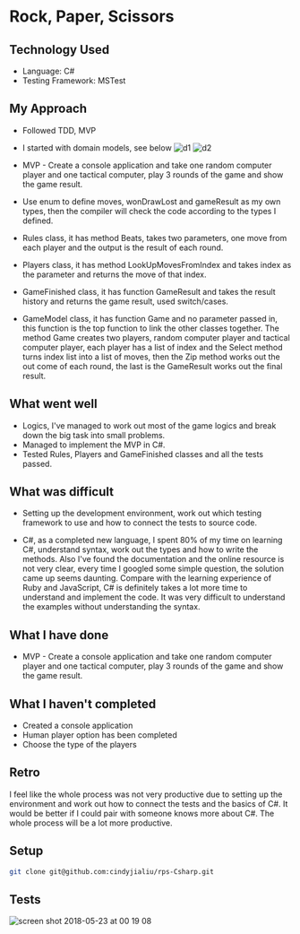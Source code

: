 # Rock, Paper, Scissors

## Technology Used
- Language: C#
- Testing Framework: MSTest

## My Approach
- Followed TDD, MVP

- I started with domain models, see below
![d1](https://user-images.githubusercontent.com/33848023/40395131-90465702-5e1e-11e8-9764-c10e09b0804d.jpg)
![d2](https://user-images.githubusercontent.com/33848023/40394995-de6bb75c-5e1d-11e8-936f-62375911fff2.jpg)
- MVP - Create a console application and take one random computer player and one tactical computer, play 3 rounds of the game and show the game result.

- Use enum to define moves, wonDrawLost and gameResult as my own types, then the compiler will check the code according to the types I defined.

- Rules class, it has method Beats, takes two parameters, one move from each player and the output is the result of each round.

- Players class, it has method LookUpMovesFromIndex and takes index as the parameter and returns the move of that index.

- GameFinished class, it has function GameResult and takes the result history and returns the game result, used switch/cases.

- GameModel class, it has function Game and no parameter passed in, this function is the top function to link the other classes together. The method Game creates two players, random computer player and tactical computer player, each player has a list of index and the Select method turns index list into a list of moves, then the Zip method works out the out come of each round, the last is the GameResult works out the final result.

## What went well
- Logics, I've managed to work out most of the game logics and break down the big task into small problems.
- Managed to implement the MVP in C#.
- Tested Rules, Players and GameFinished classes and all the tests passed.

## What was difficult
- Setting up the development environment, work out which testing framework to use and how to connect the tests to source code.

- C#, as a completed new language, I spent 80% of my time on learning C#, understand syntax, work out the types and how to write the methods. Also I've found the documentation and the online resource is not very clear, every time I googled some simple question, the solution came up seems daunting. Compare with the learning experience of Ruby and JavaScript, C# is definitely takes a lot more time to understand and implement the code. It was very difficult to understand the examples without understanding the syntax.

## What I have done
- MVP - Create a console application and take one random computer player and one tactical computer, play 3 rounds of the game and show the game result.

## What I haven't completed
- Created a console application
- Human player option has been completed
- Choose the type of the players

## Retro
I feel like the whole process was not very productive due to setting up the environment and work out how to connect the tests and the basics of C#. It would be better if I could pair with someone knows more about C#. The whole process will be a lot more productive.

## Setup
```bash
git clone git@github.com:cindyjialiu/rps-Csharp.git
```
## Tests
![screen shot 2018-05-23 at 00 19 08](https://user-images.githubusercontent.com/33848023/40395321-5764d368-5e1f-11e8-8ab5-76ddb25f345b.png)
